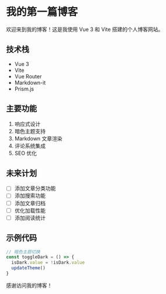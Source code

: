 # 我的第一篇博客

欢迎来到我的博客！这是我使用 Vue 3 和 Vite 搭建的个人博客网站。

## 技术栈

- Vue 3
- Vite
- Vue Router
- Markdown-it
- Prism.js

## 主要功能

1. 响应式设计
2. 暗色主题支持
3. Markdown 文章渲染
4. 评论系统集成
5. SEO 优化

## 未来计划

- [ ] 添加文章分类功能
- [ ] 添加搜索功能
- [ ] 添加文章归档
- [ ] 优化加载性能
- [ ] 添加阅读统计

## 示例代码

```javascript
// 暗色主题切换
const toggleDark = () => {
  isDark.value = !isDark.value
  updateTheme()
}
```

感谢访问我的博客！
